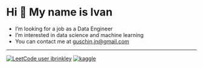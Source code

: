 # Hi 👋 My name is Ivan

- I’m looking for a job as a Data Engineer
- I’m interested in data science and machine learning
- You can contact me at [guschin.jn@gmail.com](mailto:guschin.jn@gmail.com)
---
[![LeetCode user jbrinkley](https://img.shields.io/badge/dynamic/json?style=flat&labelColor=black&color=%23ffa116&label=LEETCODE&query=solved&url=https%3A%2F%2Fleetcode-badge.vercel.app%2Fapi%2Fusers%2Fjbrinkley&logo=leetcode&logoColor=yellow)](https://leetcode.com/jbrinkley/) [![kaggle](https://img.shields.io/badge/Kaggle-%2320beff?style=flat-square&logo=kaggle&color=1f1f1f)]( https://www.kaggle.com/ivanguschin)

<!---
jbrinkley322/jbrinkley322 is a ✨ special ✨ repository because its `README.md` (this file) appears on your GitHub profile.
You can click the Preview link to take a look at your changes.
--->
